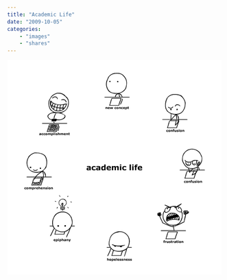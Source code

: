 ```yaml
---
title: "Academic Life"
date: "2009-10-05"
categories:
    - "images"
    - "shares"
---
```


![](academic-life.png  "[darcorgaosapatos](http://darcorgaosapatos.tumblr.com/post/204432270/via-ideiasdenada-i-only-know-confusion)")
